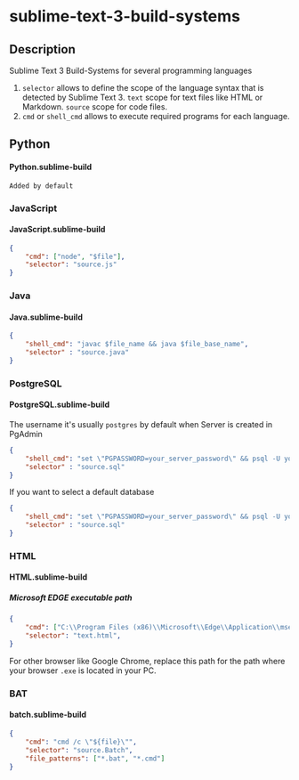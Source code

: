 # sublime-text-3-build-systems

## Description
Sublime Text 3 Build-Systems for several programming languages
1. `selector` allows to define the scope of the language syntax that is detected by Sublime Text 3.
    `text` scope for text files like HTML or Markdown.
    `source` scope for code files.
2. `cmd` or `shell_cmd` allows to execute required programs for each language.

## Python
#### Python.sublime-build
`Added by default`

### JavaScript
#### JavaScript.sublime-build
```json
{
    "cmd": ["node", "$file"],
    "selector": "source.js"
}
```

### Java
#### Java.sublime-build
```json
{
    "shell_cmd": "javac $file_name && java $file_base_name",
    "selector" : "source.java"
}
```

### PostgreSQL
#### PostgreSQL.sublime-build

The username it's usually `postgres` by default when Server is created in PgAdmin

```json
{
    "shell_cmd": "set \"PGPASSWORD=your_server_password\" && psql -U your_server_username -f \"$file_name\"",
    "selector" : "source.sql"
}
```
If you want to select a default database
```json
{
    "shell_cmd": "set \"PGPASSWORD=your_server_password\" && psql -U your_server_username -d classic_models -f \"$file_name\"",
    "selector" : "source.sql"
}
```

### HTML
#### HTML.sublime-build

##### Microsoft EDGE executable path
```json
{
    "cmd": ["C:\\Program Files (x86)\\Microsoft\\Edge\\Application\\msedge.exe", "$file"],
    "selector": "text.html",
}
```
For other browser like Google Chrome, replace this path for the path where your browser `.exe` is located in your PC.

### BAT
#### batch.sublime-build

```json
{
    "cmd": "cmd /c \"${file}\"",
    "selector": "source.Batch",
    "file_patterns": ["*.bat", "*.cmd"]
}
```
